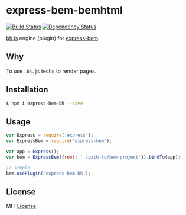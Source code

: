 # express-bem-bemhtml

[![Build Status](https://travis-ci.org/zxqfox/express-bem-bh.svg)](https://travis-ci.org/zxqfox/express-bem-bh) [![Dependency Status](https://david-dm.org/zxqfox/express-bem-bh.png)](https://david-dm.org/zxqfox/express-bem-bh)

[bh.js][] engine (plugin) for [express-bem][]

[bh.js]: https://github.com/bem/bh
[express-bem]: https://github.com/zxqfox/express-bem

## Why

To use `.bh.js` techs to render pages.

## Installation

```sh
$ npm i express-bem-bh --save
```

## Usage

```js
var Express = require('express');
var ExpressBem = require('express-bem');

var app = Express();
var bem = ExpressBem({root: './path-to/bem-project'}).bindTo(app);

// simple
bem.usePlugin('express-bem-bh');
```

## License

MIT [License][]

[License]: https://github.com/zxqfox/express-bem/blob/master/LICENSE

